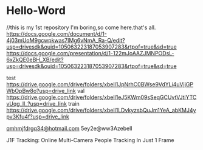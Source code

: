 # Hello-Word
//this is my 1st repository
I'm boring,so come here.that's all.
https://docs.google.com/document/d/1-4j03mUoM9gcwpkwas7IMg6vNmA_Ra-Q/edit?usp=drivesdk&ouid=105063223187053907283&rtpof=true&sd=true
https://docs.google.com/presentation/d/1-122mJoAAZJMNPODsL-6xZkQE0eBH_XB/edit?usp=drivesdk&ouid=105063223187053907283&rtpof=true&sd=true

test
https://drive.google.com/drive/folders/xbell1JpNrhC0BWse9VdYLi4uVjjGPWbOpBw8o?usp=drive_link
val
https://drive.google.com/drive/folders/xbell1eJ5KWm09sSeqGCUvtVJtiYTCvUqg_ll_?usp=drive_link
train
https://drive.google.com/drive/folders/xbell1LDvkyzsbQuJm1YeA_abKMJ4ypv3Kfu4f?usp=drive_link

qmhmjfdrgq34@hotmail.com
5ey2e@ww3Azebell

J1F Tracking: Online Multi-Camera People Tracking In Just 1 Frame 
